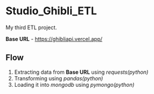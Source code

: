 # Studio_Ghibli_ETL
My third ETL project. 

__Base URL__ - https://ghibliapi.vercel.app/

## **Flow**
1. Extracting data from **Base URL** using *requests(python)*
2. Transforming using *pandas(python)*
3. Loading it into _mongodb_ using _pymongo(python)_